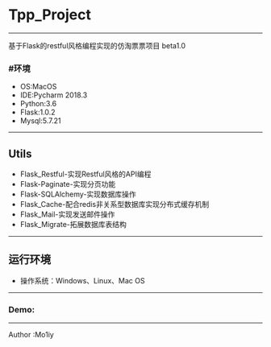 # Tpp_Project

---

基于Flask的restful风格编程实现的仿淘票票项目 beta1.0

### #环境

- OS:MacOS
- IDE:Pycharm 2018.3
- Python:3.6
- Flask:1.0.2
- Mysql:5.7.21

---
## Utils
- Flask_Restful-实现Restful风格的API编程
- Flask-Paginate-实现分页功能
- Flask-SQLAlchemy-实现数据库操作
- Flask_Cache-配合redis非关系型数据库实现分布式缓存机制
- Flask_Mail-实现发送邮件操作
- Flask_Migrate-拓展数据库表结构

---
## 运行环境

- 操作系统：Windows、Linux、Mac OS

---

### Demo:


---
Author :Mo1iy




